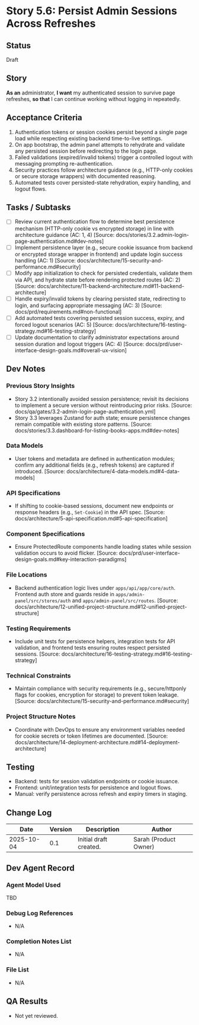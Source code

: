 # Story 5.6: Persist Admin Sessions Across Refreshes

## Status
Draft

## Story
**As an** administrator,
**I want** my authenticated session to survive page refreshes,
**so that** I can continue working without logging in repeatedly.

## Acceptance Criteria
1. Authentication tokens or session cookies persist beyond a single page load while respecting existing backend time-to-live settings.
2. On app bootstrap, the admin panel attempts to rehydrate and validate any persisted session before redirecting to the login page.
3. Failed validations (expired/invalid tokens) trigger a controlled logout with messaging prompting re-authentication.
4. Security practices follow architecture guidance (e.g., HTTP-only cookies or secure storage wrappers) with documented reasoning.
5. Automated tests cover persisted-state rehydration, expiry handling, and logout flows.

## Tasks / Subtasks
- [ ] Review current authentication flow to determine best persistence mechanism (HTTP-only cookie vs encrypted storage) in line with architecture guidance (AC: 1, 4) [Source: docs/stories/3.2.admin-login-page-authentication.md#dev-notes]
- [ ] Implement persistence layer (e.g., secure cookie issuance from backend or encrypted storage wrapper in frontend) and update login success handling (AC: 1) [Source: docs/architecture/15-security-and-performance.md#security]
- [ ] Modify app initialization to check for persisted credentials, validate them via API, and hydrate state before rendering protected routes (AC: 2) [Source: docs/architecture/11-backend-architecture.md#11-backend-architecture]
- [ ] Handle expiry/invalid tokens by clearing persisted state, redirecting to login, and surfacing appropriate messaging (AC: 3) [Source: docs/prd/requirements.md#non-functional]
- [ ] Add automated tests covering persisted session success, expiry, and forced logout scenarios (AC: 5) [Source: docs/architecture/16-testing-strategy.md#16-testing-strategy]
- [ ] Update documentation to clarify administrator expectations around session duration and logout triggers (AC: 4) [Source: docs/prd/user-interface-design-goals.md#overall-ux-vision]

## Dev Notes
### Previous Story Insights
- Story 3.2 intentionally avoided session persistence; revisit its decisions to implement a secure version without reintroducing prior risks. [Source: docs/qa/gates/3.2-admin-login-page-authentication.yml]
- Story 3.3 leverages Zustand for auth state; ensure persistence changes remain compatible with existing store patterns. [Source: docs/stories/3.3.dashboard-for-listing-books-apps.md#dev-notes]

### Data Models
- User tokens and metadata are defined in authentication modules; confirm any additional fields (e.g., refresh tokens) are captured if introduced. [Source: docs/architecture/4-data-models.md#4-data-models]

### API Specifications
- If shifting to cookie-based sessions, document new endpoints or response headers (e.g., `Set-Cookie`) in the API spec. [Source: docs/architecture/5-api-specification.md#5-api-specification]

### Component Specifications
- Ensure ProtectedRoute components handle loading states while session validation occurs to avoid flicker. [Source: docs/prd/user-interface-design-goals.md#key-interaction-paradigms]

### File Locations
- Backend authentication logic lives under `apps/api/app/core/auth`. Frontend auth store and guards reside in `apps/admin-panel/src/stores/auth` and `apps/admin-panel/src/routes`. [Source: docs/architecture/12-unified-project-structure.md#12-unified-project-structure]

### Testing Requirements
- Include unit tests for persistence helpers, integration tests for API validation, and frontend tests ensuring routes respect persisted sessions. [Source: docs/architecture/16-testing-strategy.md#16-testing-strategy]

### Technical Constraints
- Maintain compliance with security requirements (e.g., secure/httponly flags for cookies, encryption for storage) to prevent token leakage. [Source: docs/architecture/15-security-and-performance.md#security]

### Project Structure Notes
- Coordinate with DevOps to ensure any environment variables needed for cookie secrets or token lifetimes are documented. [Source: docs/architecture/14-deployment-architecture.md#14-deployment-architecture]

## Testing
- Backend: tests for session validation endpoints or cookie issuance.
- Frontend: unit/integration tests for persistence and logout flows.
- Manual: verify persistence across refresh and expiry timers in staging.

## Change Log
| Date | Version | Description | Author |
| --- | --- | --- | --- |
| 2025-10-04 | 0.1 | Initial draft created. | Sarah (Product Owner) |

## Dev Agent Record
### Agent Model Used
TBD

### Debug Log References
- N/A

### Completion Notes List
- N/A

### File List
- N/A

## QA Results
- Not yet reviewed.
